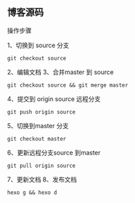 ## 博客源码

操作步骤

1、切换到 source 分支
```
git checkout source
```
2、编辑文档
3、合并master 到 source
```
git checkout source && git merge master
```
4、提交到 origin source 远程分支
```
git push origin source
```
5、切换到master 分支
```
git checkout master
```
6、更新远程分支source 到master
```
git pull origin source
```
7、更新文档
8、发布文档
```
hexo g && hexo d
```
